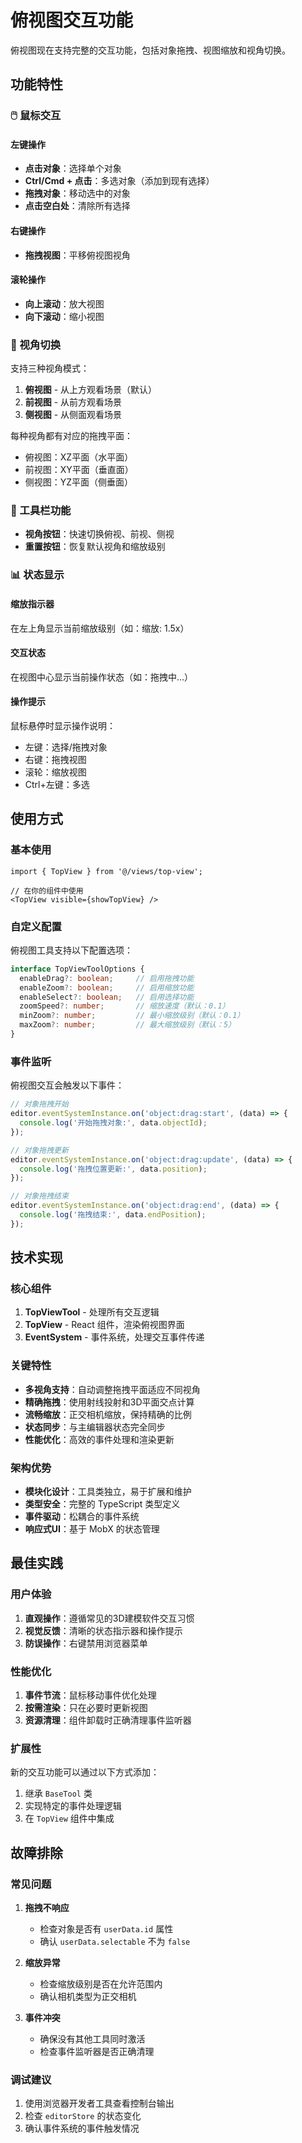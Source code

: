 # 俯视图交互功能

俯视图现在支持完整的交互功能，包括对象拖拽、视图缩放和视角切换。

## 功能特性

### 🖱️ 鼠标交互

#### 左键操作
- **点击对象**：选择单个对象
- **Ctrl/Cmd + 点击**：多选对象（添加到现有选择）
- **拖拽对象**：移动选中的对象
- **点击空白处**：清除所有选择

#### 右键操作
- **拖拽视图**：平移俯视图视角

#### 滚轮操作
- **向上滚动**：放大视图
- **向下滚动**：缩小视图

### 📐 视角切换

支持三种视角模式：

1. **俯视图** - 从上方观看场景（默认）
2. **前视图** - 从前方观看场景
3. **侧视图** - 从侧面观看场景

每种视角都有对应的拖拽平面：
- 俯视图：XZ平面（水平面）
- 前视图：XY平面（垂直面）
- 侧视图：YZ平面（侧垂面）

### 🔧 工具栏功能

- **视角按钮**：快速切换俯视、前视、侧视
- **重置按钮**：恢复默认视角和缩放级别

### 📊 状态显示

#### 缩放指示器
在左上角显示当前缩放级别（如：缩放: 1.5x）

#### 交互状态
在视图中心显示当前操作状态（如：拖拽中...）

#### 操作提示
鼠标悬停时显示操作说明：
- 左键：选择/拖拽对象
- 右键：拖拽视图
- 滚轮：缩放视图
- Ctrl+左键：多选

## 使用方式

### 基本使用

```tsx
import { TopView } from '@/views/top-view';

// 在你的组件中使用
<TopView visible={showTopView} />
```

### 自定义配置

俯视图工具支持以下配置选项：

```typescript
interface TopViewToolOptions {
  enableDrag?: boolean;     // 启用拖拽功能
  enableZoom?: boolean;     // 启用缩放功能
  enableSelect?: boolean;   // 启用选择功能
  zoomSpeed?: number;       // 缩放速度（默认：0.1）
  minZoom?: number;         // 最小缩放级别（默认：0.1）
  maxZoom?: number;         // 最大缩放级别（默认：5）
}
```

### 事件监听

俯视图交互会触发以下事件：

```typescript
// 对象拖拽开始
editor.eventSystemInstance.on('object:drag:start', (data) => {
  console.log('开始拖拽对象:', data.objectId);
});

// 对象拖拽更新
editor.eventSystemInstance.on('object:drag:update', (data) => {
  console.log('拖拽位置更新:', data.position);
});

// 对象拖拽结束
editor.eventSystemInstance.on('object:drag:end', (data) => {
  console.log('拖拽结束:', data.endPosition);
});
```

## 技术实现

### 核心组件

1. **TopViewTool** - 处理所有交互逻辑
2. **TopView** - React 组件，渲染俯视图界面
3. **EventSystem** - 事件系统，处理交互事件传递

### 关键特性

- **多视角支持**：自动调整拖拽平面适应不同视角
- **精确拖拽**：使用射线投射和3D平面交点计算
- **流畅缩放**：正交相机缩放，保持精确的比例
- **状态同步**：与主编辑器状态完全同步
- **性能优化**：高效的事件处理和渲染更新

### 架构优势

- **模块化设计**：工具类独立，易于扩展和维护
- **类型安全**：完整的 TypeScript 类型定义
- **事件驱动**：松耦合的事件系统
- **响应式UI**：基于 MobX 的状态管理

## 最佳实践

### 用户体验

1. **直观操作**：遵循常见的3D建模软件交互习惯
2. **视觉反馈**：清晰的状态指示器和操作提示
3. **防误操作**：右键禁用浏览器菜单

### 性能优化

1. **事件节流**：鼠标移动事件优化处理
2. **按需渲染**：只在必要时更新视图
3. **资源清理**：组件卸载时正确清理事件监听器

### 扩展性

新的交互功能可以通过以下方式添加：

1. 继承 `BaseTool` 类
2. 实现特定的事件处理逻辑
3. 在 `TopView` 组件中集成

## 故障排除

### 常见问题

1. **拖拽不响应**
   - 检查对象是否有 `userData.id` 属性
   - 确认 `userData.selectable` 不为 `false`

2. **缩放异常**
   - 检查缩放级别是否在允许范围内
   - 确认相机类型为正交相机

3. **事件冲突**
   - 确保没有其他工具同时激活
   - 检查事件监听器是否正确清理

### 调试建议

1. 使用浏览器开发者工具查看控制台输出
2. 检查 `editorStore` 的状态变化
3. 确认事件系统的事件触发情况 